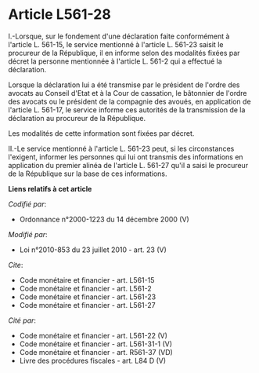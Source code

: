# Article L561-28

I.-Lorsque, sur le fondement d'une déclaration faite conformément à l'article L. 561-15, le service mentionné à l'article L.
561-23 saisit le procureur de la République, il en informe selon des modalités fixées par décret la personne mentionnée à
l'article L. 561-2 qui a effectué la déclaration. 

Lorsque la déclaration lui a été transmise par le président de l'ordre des avocats au Conseil d'Etat et à la Cour de
cassation, le bâtonnier de l'ordre des avocats ou le président de la compagnie des avoués, en application de l'article L.
561-17, le service informe ces autorités de la transmission de la déclaration au procureur de la République. 

Les modalités de cette information sont fixées par décret. 

II.-Le service mentionné à l'article L. 561-23 peut, si les circonstances l'exigent, informer les personnes qui lui ont
transmis des informations en application du premier alinéa de l'article L. 561-27 qu'il a saisi le procureur de la République
sur la base de ces informations.

**Liens relatifs à cet article**

_Codifié par_:

  - Ordonnance n°2000-1223 du 14 décembre 2000 (V)

_Modifié par_:

  - Loi n°2010-853 du 23 juillet 2010 - art. 23 (V)

_Cite_:

  - Code monétaire et financier - art. L561-15
  - Code monétaire et financier - art. L561-2
  - Code monétaire et financier - art. L561-23
  - Code monétaire et financier - art. L561-27

_Cité par_:

  - Code monétaire et financier - art. L561-22 (V)
  - Code monétaire et financier - art. L561-31-1 (V)
  - Code monétaire et financier - art. R561-37 (VD)
  - Livre des procédures fiscales - art. L84 D (V)
